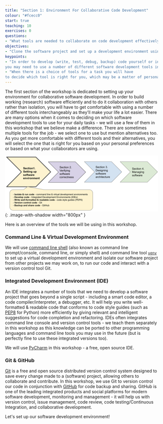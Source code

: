 ```yaml
---
title: "Section 1: Environment For Collaborative Code Development"
colour: "#fcecc0"
start: true
teaching: 10
exercises: 0
questions:
- "What tools are needed to collaborate on code development effectively?"
objectives:
- "Clone the software project and set up a development environment using command line shell, PyCharm, Git and GitHub"
keypoints:
- "In order to develop (write, test, debug, backup) code yourself or in collaboration with others, 
you may need to use a number of different software development tools interchangeably"
- "When there is a choice of tools for a task you will have 
to decide which tool is right for you, which may be a matter of personal preference or what the community you belong to is using"
---
```


The first section of the workshop is dedicated to setting up your environment for collaborative software development. 
In order to build working (research) software 
efficiently and to do it collaboration with others rather than isolation, you will have to get comfortable 
with using a number of different tools interchangeably as they’ll make your life a lot easier. 
There are many options when it comes to deciding on which software development tools to use for your daily tasks - we
will use a few of them in this workshop that we believe make a difference. There are sometimes multiple tools for the
job - we select one to use but mention alternatives too. As you get more comfortable with different tools and 
their alternatives, you will select the one that is right for you based on your personal preferences or 
based on what your collaborators are using.  

![Tools needed to collaborate on code development effectively](../fig/section1-overview.png){: .image-with-shadow width="800px" }

Here is an overview of the tools we will be using in this workshop.

### Command Line & Virtual Development Environment
We will use [command line shell](https://en.wikipedia.org/wiki/Shell_(computing)) 
(also known as command line prompt/console, command line, or simply shell) 
and command line tool [`venv`](https://docs.python.org/3/library/venv.html) 
to set up a virtual development environment 
and isolate our software project from other projects we may work on, to run our code and 
interact with a version control tool Git.

### Integrated Development Environment (IDE)
An IDE integrates a number of tools that we need to develop a software project 
that goes beyond a single script - including a smart code editor, 
a code compiler/interpreter, a debugger, etc. It will help you write well-formatted & readable code that conforms to 
code style guides (such as [PEP8](https://www.python.org/dev/peps/pep-0008/) for Python) more efficiently by giving relevant and intelligent suggestions for 
code completion and refactoring. 
IDEs often integrates command line console and version control tools - we teach 
them separately in this workshop as this knowledge can be ported to other programming languages and command line tools 
you may use in the future (but is perfectly fine to use these integrated versions too).

We will use [PyCharm](https://www.jetbrains.com/pycharm/) in this workshop - a free, open source IDE.

### Git & GitHub
[Git](https://git-scm.com/) is a free and open source distributed version control system designed to save every change made to a 
(software) project, allowing others to collaborate and contribute. In this workshop,
we use Git to version control our code in conjunction with [GitHub](https://github.com/) for code backup and sharing. 
GitHub is one of the leading integrated products and 
social platforms for modern software development, monitoring and management - it will help us with 
version control, issue management, code review, code testing/Continuous Integration, and collaborative development.

Let's set up our software development environment!
